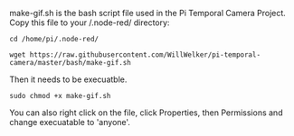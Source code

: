 make-gif.sh is the bash script file used in the Pi Temporal Camera Project.
Copy this file to your /.node-red/ directory:

```cd /home/pi/.node-red/```

```wget https://raw.githubusercontent.com/WillWelker/pi-temporal-camera/master/bash/make-gif.sh```

Then it needs to be execuatble.

```sudo chmod +x make-gif.sh```

You can also right click on the file, click Properties, then Permissions and change execuatable to 'anyone'.

